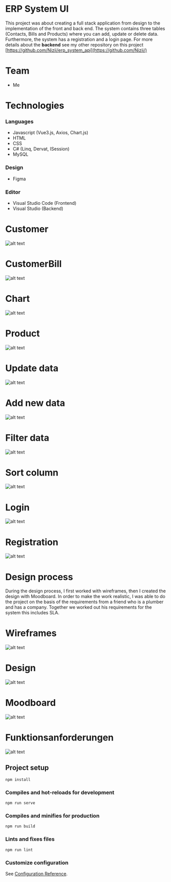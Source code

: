 # ERP System UI

This project was about creating a full stack application from design to the implementation of the front and back end. The system contains three tables (Contacts, Bills and Products) where you can add, update or delete data. Furthermore, the system has a registration and a login page.
For more details about the **backend** see my other repository on this project [https://github.com/Nizii/erp_system_api](https://github.com/Nizii/)

# Team
* Me

# Technologies
### Languages
* Javascript (Vue3.js, Axios, Chart.js)
* HTML
* CSS
* C# (Linq, Dervat, ISession)
* MySQL

### Design
* Figma

### Editor 
* Visual Studio Code (Frontend)
* Visual Studio (Backend)

# Customer
![alt text](https://github.com/Nizii/ui/blob/master/src/assets/Kontakte.PNG)

# CustomerBill
![alt text](https://github.com/Nizii/ui/blob/master/src/assets/Rechung.PNG)

# Chart
![alt text](https://github.com/Nizii/ui/blob/master/src/assets/Chart.PNG)

# Product
![alt text](https://github.com/Nizii/ui/blob/master/src/assets/Produkte.PNG)

# Update data
![alt text](https://github.com/Nizii/ui/blob/master/src/assets/Update.PNG)

# Add new data
![alt text](https://github.com/Nizii/ui/blob/master/src/assets/Add.PNG)

# Filter data
![alt text](https://github.com/Nizii/ui/blob/master/src/assets/Filter.PNG)

# Sort column
![alt text](https://github.com/Nizii/ui/blob/master/src/assets/Sort.PNG)

# Login
![alt text](https://github.com/Nizii/ui/blob/master/src/assets/Login.PNG)

# Registration
![alt text](https://github.com/Nizii/ui/blob/master/src/assets/SignUp.PNG)

# Design process
During the design process, I first worked with wireframes, then I created the design with Moodboard.
In order to make the work realistic, I was able to do the project on the basis of the requirements from a friend who is a plumber and has a company. Together we worked out his requirements for the system this includes SLA.

# Wireframes
![alt text](https://github.com/Nizii/ui/blob/master/src/assets/Wire.PNG)

# Design
![alt text](https://github.com/Nizii/ui/blob/master/src/assets/Design.PNG)

# Moodboard
![alt text](https://github.com/Nizii/ui/blob/master/src/assets/Mood.PNG)

# Funktionsanforderungen
![alt text](https://github.com/Nizii/ui/blob/master/src/assets/Rk.PNG)


## Project setup
```
npm install
```

### Compiles and hot-reloads for development
```
npm run serve
```

### Compiles and minifies for production
```
npm run build
```

### Lints and fixes files
```
npm run lint
```

### Customize configuration
See [Configuration Reference](https://cli.vuejs.org/config/).
